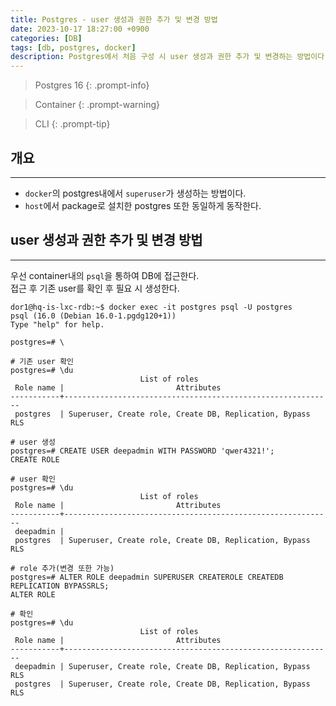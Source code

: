 ```yaml
---
title: Postgres - user 생성과 권한 추가 및 변경 방법
date: 2023-10-17 18:27:00 +0900
categories: [DB]
tags: [db, postgres, docker]
description: Postgres에서 처음 구성 시 user 생성과 권한 추가 및 변경하는 방법이다.
---
```


>Postgres 16
{: .prompt-info}

>Container
{: .prompt-warning}

>CLI
{: .prompt-tip}

## 개요
---

* `docker`의 postgres내에서 `superuser`가 생성하는 방법이다.
* `host`에서 package로 설치한 postgres 또한 동일하게 동작한다.

## user 생성과 권한 추가 및 변경 방법
---

우선 container내의 `psql`을 통하여 DB에 접근한다.  
접근 후 기존 user를 확인 후 필요 시 생성한다.

```shell
dor1@hq-is-lxc-rdb:~$ docker exec -it postgres psql -U postgres
psql (16.0 (Debian 16.0-1.pgdg120+1))
Type "help" for help.

postgres=# \

# 기존 user 확인
postgres=# \du
                             List of roles
 Role name |                         Attributes
-----------+------------------------------------------------------------
 postgres  | Superuser, Create role, Create DB, Replication, Bypass RLS

# user 생성
postgres=# CREATE USER deepadmin WITH PASSWORD 'qwer4321!';
CREATE ROLE

# user 확인
postgres=# \du
                             List of roles
 Role name |                         Attributes
-----------+------------------------------------------------------------
 deepadmin |
 postgres  | Superuser, Create role, Create DB, Replication, Bypass RLS

# role 추가(변경 또한 가능)
postgres=# ALTER ROLE deepadmin SUPERUSER CREATEROLE CREATEDB REPLICATION BYPASSRLS;
ALTER ROLE

# 확인
postgres=# \du
                             List of roles
 Role name |                         Attributes
-----------+------------------------------------------------------------
 deepadmin | Superuser, Create role, Create DB, Replication, Bypass RLS
 postgres  | Superuser, Create role, Create DB, Replication, Bypass RLS
```